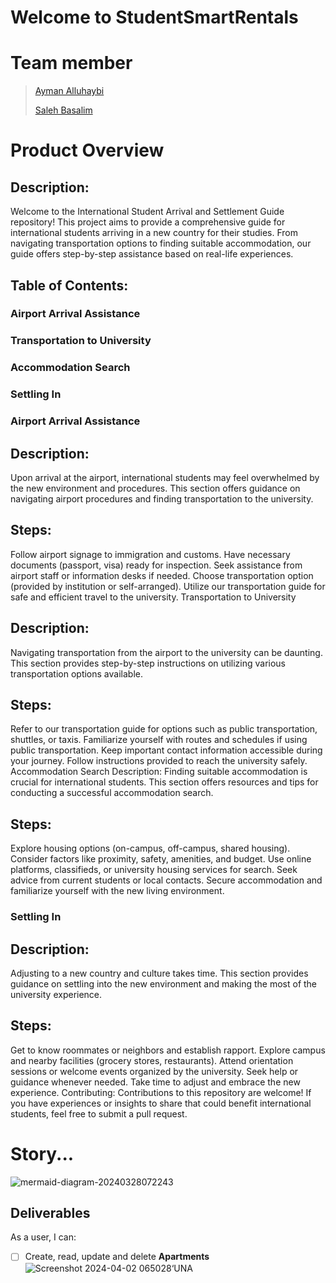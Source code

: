 # Welcome to StudentSmartRentals

# Team member
> [ Ayman Alluhaybi ]( https://github.com/aalluhaybi1 )
> 
> [ Saleh Basalim ]( https://github.com/salehmb89 )
> 
# Product Overview

## Description:
Welcome to the International Student Arrival and Settlement Guide repository! This project aims to provide a comprehensive guide for international students arriving in a new country for their studies. From navigating transportation options to finding suitable accommodation, our guide offers step-by-step assistance based on real-life experiences.

## Table of Contents:

### Airport Arrival Assistance
### Transportation to University
### Accommodation Search
### Settling In
### Airport Arrival Assistance

## Description:
Upon arrival at the airport, international students may feel overwhelmed by the new environment and procedures.
This section offers guidance on navigating airport procedures and finding transportation to the university.

## Steps:
Follow airport signage to immigration and customs.
Have necessary documents (passport, visa) ready for inspection.
Seek assistance from airport staff or information desks if needed.
Choose transportation option (provided by institution or self-arranged).
Utilize our transportation guide for safe and efficient travel to the university.
Transportation to University

## Description:
Navigating transportation from the airport to the university can be daunting.
This section provides step-by-step instructions on utilizing various transportation options available.

## Steps:
Refer to our transportation guide for options such as public transportation, shuttles, or taxis.
Familiarize yourself with routes and schedules if using public transportation.
Keep important contact information accessible during your journey.
Follow instructions provided to reach the university safely.
Accommodation Search
Description:
Finding suitable accommodation is crucial for international students.
This section offers resources and tips for conducting a successful accommodation search.

## Steps:
Explore housing options (on-campus, off-campus, shared housing).
Consider factors like proximity, safety, amenities, and budget.
Use online platforms, classifieds, or university housing services for search.
Seek advice from current students or local contacts.
Secure accommodation and familiarize yourself with the new living environment.


### Settling In

## Description:
Adjusting to a new country and culture takes time. 
This section provides guidance on settling into the new environment and making the most of the university experience.

## Steps:
Get to know roommates or neighbors and establish rapport.
Explore campus and nearby facilities (grocery stores, restaurants).
Attend orientation sessions or welcome events organized by the university.
Seek help or guidance whenever needed.
Take time to adjust and embrace the new experience.
Contributing:
Contributions to this repository are welcome! If you have experiences or insights to share that could benefit international students, feel free to submit a pull request.


# Story...

![mermaid-diagram-20240328072243](https://github.com/aalluhaybi1/Sturdy-Train-Team7/assets/156353463/59152c39-f955-4a24-a163-584b0bf1e825)



## Deliverables

As a user, I can:

- [ ] Create, read, update and delete **Apartments**
![Screenshot 2024-04-02 065028‘UNA](https://github.com/aalluhaybi1/Sturdy-Train-Team7/assets/156353463/0a9143e1-ef33-4289-a336-7532bbc7a4a4)

